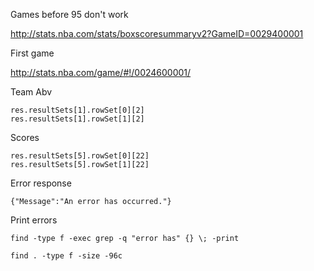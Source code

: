 Games before 95 don't work

http://stats.nba.com/stats/boxscoresummaryv2?GameID=0029400001

First game 

http://stats.nba.com/game/#!/0024600001/

Team Abv

    res.resultSets[1].rowSet[0][2]
    res.resultSets[1].rowSet[1][2]

Scores

    res.resultSets[5].rowSet[0][22]
    res.resultSets[5].rowSet[1][22]

Error response

    {"Message":"An error has occurred."}

Print errors

    find -type f -exec grep -q "error has" {} \; -print

    find . -type f -size -96c